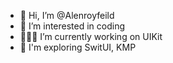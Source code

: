 - 👋 Hi, I’m @Alenroyfeild
- 👀 I’m interested in coding
- 👨🏼‍💻 I’m currently working on UIKit
- 🌱 I'm exploring SwitUI, KMP


<!---
Alenroyfeild/Alenroyfeild is a ✨ special ✨ repository because its `README.md` (this file) appears on your GitHub profile.
You can click the Preview link to take a look at your changes.
--->
